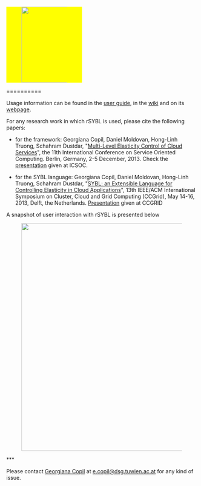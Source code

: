 <style>
  #ex1_container { text-align:center; width:200px; background-color:yellow; }
</style>
 <div id="ex1_container">
<figure>
<img src="https://github.com/tuwiendsg/rSYBL/blob/master/logo.png?raw=true" width="200px" >
</figure> 
</div>
==========

Usage information can be found in the <a href="https://github.com/tuwiendsg/rSYBL/blob/master/userGuide.pdf">user guide</a>, in the <a href="https://github.com/tuwiendsg/rSYBL/wiki">wiki</a> and on its <a href="http://www.infosys.tuwien.ac.at/research/viecom/SYBL">webpage</a>.

For any research work in which rSYBL is used, please cite the following papers:
 - for the framework: Georgiana Copil, Daniel Moldovan, Hong-Linh Truong, Schahram Dustdar, "<a href="http://link.springer.com/chapter/10.1007/978-3-642-45005-1_31">Multi-Level Elasticity Control of Cloud Services</a>", the 11th International Conference on Service Oriented Computing. Berlin, Germany, 2-5 December, 2013. Check the <a href="http://www.slideshare.net/georgiana_copil/sybl-multilevel-elasticity-control-of-cloud-services">presentation</a> given at ICSOC.

 - for the SYBL language: Georgiana Copil, Daniel Moldovan, Hong-Linh Truong, Schahram Dustdar, "<a href="http://ieeexplore.ieee.org/xpl/articleDetails.jsp?arnumber=6546068">SYBL: an Extensible Language for Controlling Elasticity in Cloud Applications</a>", 13th IEEE/ACM International Symposium on Cluster, Cloud and Grid Computing (CCGrid), May 14-16, 2013, Delft, the Netherlands. <a href="http://www.slideshare.net/georgiana_copil/sybl-an-extensible-language-for-elasticity-specifications-in-cloud-applications">Presentation</a> given at CCGRID

A snapshot of user interaction with rSYBL is presented below
<figure>
<img src="https://github.com/tuwiendsg/rSYBL/blob/master/lifecycle.jpg?raw=true" width="600px" >
</figure>
***

Please contact <a href="http://dsg.tuwien.ac.at/staff/ecopil">Georgiana Copil</a> at e.copil@dsg.tuwien.ac.at for any kind of issue.
 
